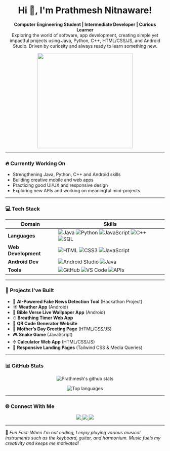 <h1 align="center">Hi 👋, I'm Prathmesh Nitnaware!</h1>

<p align="center">
  <b>Computer Engineering Student | Intermediate Developer | Curious Learner</b><br>
  Exploring the world of software, app development, creating simple yet impactful projects using Java, Python, C++, HTML/CSS/JS, and Android Studio. Driven by curiosity and always ready to learn something new.
</p>

<p align="center">
  <img src="https://cdn.dribbble.com/users/1162077/screenshots/3848914/programmer.gif" width="300px"/>
</p>

---

### 🔥 Currently Working On

- Strengthening Java, Python, C++ and Android skills
- Building creative mobile and web apps
- Practicing good UI/UX and responsive design
- Exploring new APIs and working on meaningful mini-projects

---

### 💻 Tech Stack

| Domain | Skills |
|--------|--------|
| **Languages** | ![Java](https://img.shields.io/badge/Java-ED8B00?style=for-the-badge&logo=openjdk&logoColor=white) ![Python](https://img.shields.io/badge/Python-3776AB?style=for-the-badge&logo=python&logoColor=white) ![JavaScript](https://img.shields.io/badge/JavaScript-F7DF1E?style=for-the-badge&logo=javascript&logoColor=black) ![C++](https://img.shields.io/badge/C++-00599C?style=for-the-badge&logo=c%2B%2B&logoColor=white) ![SQL](https://img.shields.io/badge/SQL-4479A1?style=for-the-badge&logo=MySQL&logoColor=white) |
| **Web Development** | ![HTML](https://img.shields.io/badge/HTML5-E34F26?style=for-the-badge&logo=html5&logoColor=white) ![CSS3](https://img.shields.io/badge/CSS3-1572B6?style=for-the-badge&logo=css3&logoColor=white) ![JavaScript](https://img.shields.io/badge/JavaScript-F7DF1E?style=for-the-badge&logo=javascript&logoColor=black) |
| **Android Dev** | ![Android Studio](https://img.shields.io/badge/Android%20Studio-3DDC84?style=for-the-badge&logo=android-studio&logoColor=white) ![Java](https://img.shields.io/badge/Java-ED8B00?style=for-the-badge&logo=openjdk&logoColor=white) |
| **Tools** | ![GitHub](https://img.shields.io/badge/GitHub-181717?style=for-the-badge&logo=github&logoColor=white) ![VS Code](https://img.shields.io/badge/VS%20Code-007ACC?style=for-the-badge&logo=visual-studio-code&logoColor=white) ![APIs](https://img.shields.io/badge/APIs-FF6F00?style=for-the-badge&logo=api&logoColor=white) |

---

### 🚀 Projects I've Built

- 🎯 **AI-Powered Fake News Detection Tool** (Hackathon Project)
- ☀️ **Weather App** (Android)
- 📖 **Bible Verse Live Wallpaper App** (Android)
- ⏱ **Breathing Timer Web App**
- 🔗 **QR Code Generator Website**
- 💌 **Mother’s Day Greeting Page** (HTML/CSS/JS)
- 🎮 **Snake Game** (JavaScript)
- ➗ **Calculator Web App** (HTML/CSS/JS)
- 📱 **Responsive Landing Pages** (Tailwind CSS & Media Queries)

---

### 📊 GitHub Stats

<p align="center">
  <img src="https://github-readme-stats.vercel.app/api?username=prathmesh-nitnaware&show_icons=true&theme=radical" alt="Prathmesh's github stats" />
</p>

<p align="center">
  <img src="https://github-readme-stats.vercel.app/api/top-langs/?username=prathmesh-nitnaware&layout=compact&theme=radical" alt="Top languages" />
</p>

---

### 🌐 Connect With Me

<p align="center">
  <a href="mailto:nitnaware.prathmesh@gmail.com">
    <img src="https://img.shields.io/badge/Email-D14836?style=for-the-badge&logo=gmail&logoColor=white"/>
  </a>
  <a href="https://www.linkedin.com/in/prathmesh-nitnaware">
    <img src="https://img.shields.io/badge/LinkedIn-0A66C2?style=for-the-badge&logo=linkedin&logoColor=white"/>
  </a>
  <a href="https://github.com/prathmesh-nitnaware">
    <img src="https://img.shields.io/badge/GitHub-100000?style=for-the-badge&logo=github&logoColor=white"/>
  </a>
</p>

---

🎵 *Fun Fact: When I’m not coding, I enjoy playing various musical instruments such as the keyboard, guitar, and harmonium. Music fuels my creativity and keeps me motivated!*

